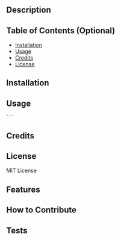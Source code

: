 # <generate-readme>

## Description


## Table of Contents (Optional)


- [Installation](#installation)
- [Usage](#usage)
- [Credits](#credits)
- [License](#license)

## Installation


## Usage

    ```

## Credits


## License

MIT License


## Features


## How to Contribute


## Tests